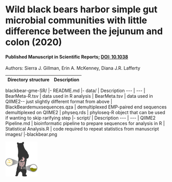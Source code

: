 # Wild black bears harbor simple gut microbial communities with little difference between the jejunum and colon (2020)
#### Published Manuscript in Scientific Reports; [DOI: 10.1038](https://doi.org/10.1038/s41598-020-77282-w)
Authors: Sierra J. Gillman, Erin A. McKenney, Diana J.R. Lafferty

Directory structure | Description
--- | ---
blackbear-gme-SR/
  |- README.md
  |- data/ | Description
  --- | ---
    | BearMeta-R.tsv | data used in R analysis
    | BearMeta.tsv | data used in QIIME2-- just slightly different format from above
    | BlackBeardemuxsequences.qza | demultiplexed EMP-paired end sequences demultiplexed on QIIME2
    | physeq.rds | phyloseq-R object that can be used if wanting to skip rarifying step
  |- script/ | Description
  --- | ---
    | QIIME2 Pipeline.md | bioinformatic pipeline to prepare sequences for analysis in R
    | Statistical Analysis.R | code required to repeat statistics from manuscript
   images/
    |-blackbear.png


<img src="images/blackbear.png" width="100" />


